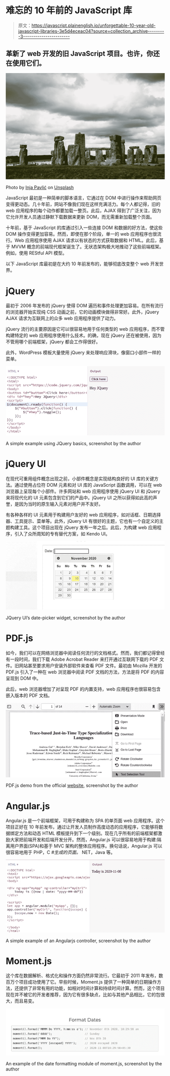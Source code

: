 # 难忘的 10 年前的 JavaScript 库

> 原文：<https://javascript.plainenglish.io/unforgettable-10-year-old-javascript-libraries-3e5d4eceac04?source=collection_archive---------3----------------------->

## 革新了 web 开发的旧 JavaScript 项目。也许，你还在使用它们。

![](img/b0b532fda72bece01371c6de5c875b50.png)

Photo by [Inja Pavlić](https://unsplash.com/@inja_jeki?utm_source=unsplash&utm_medium=referral&utm_content=creditCopyText) on [Unsplash](https://unsplash.com/s/photos/stonehenge?utm_source=unsplash&utm_medium=referral&utm_content=creditCopyText)

JavaScript 最初是一种简单的脚本语言，它通过在 DOM 中进行操作来帮助网页变得更动态。几十年前，网站不像我们现在这样充满活力。每个人都记得，旧的 web 应用程序的每个动作都要加载一整页。此后，AJAX 得到了广泛关注，因为它允许开发人员通过静默下载数据来更新 DOM，而无需重新加载整个页面。

十年前，基于 JavaScript 的库通过引入一些连接 DOM 和数据的好方法，使这些 DOM 操作变得更加容易。然而，即使在那个阶段，单一的 web 应用程序也很流行。Web 应用程序使用 AJAX 请求以有状态的方式获取数据和 HTML。此后，基于 MVVM 概念的前端现代框架诞生了。无状态架构极大地推动了这些前端框架。例如，使用 REStful API 模型。

以下 JavaScript 库最初是在大约 10 年前发布的，能够彻底改变整个 web 开发世界。

# jQuery

最初于 2006 年发布的 jQuery 使得 DOM 遍历和事件处理更加容易。在所有流行的浏览器开始实现纯 CSS 动画之前，它的动画模块做得非常好。此外，jQuery AJAX 请求为互联网上的众多 web 应用程序提供了动力。

jQuery 流行的主要原因是它可以很容易地用于任何类型的 web 应用程序，而不管构建特定的 web 应用程序使用什么技术。的确，现在 jQuery 还在被使用，因为不管用哪个前端框架，jQuery 都会工作得很好。

此外，WordPress 模板大量使用 jQuery 来处理响应滑块，像窗口小部件一样的菜单。

![](img/7a441b5e67522e0755a71e06da20f2d5.png)

A simple example using JQuery basics, screenshot by the author

# jQuery UI

在现代可重用组件概念出现之前，小部件概念是实现结构良好的 UI 库的关键方法。通过使用占位符 DOM 元素和对 UI 库的 JavaScript 函数调用，可以在 web 浏览器上呈现每个小部件。许多网站和 web 应用程序使用 jQuery UI 和 jQuery 来将现代化的 UI 元素包含到它们的产品中。jQuery UI 之所以获得如此高的声誉，是因为当时的原生输入元素对用户并不友好。

有各种各样的 UI 元素用于构建用户友好的 web 应用程序，如对话框、日期选择器、工具提示、菜单等。此外，jQuery UI 有很好的主题，它也有一个自定义的主题构建工具。这个项目出现在 jQuery 发布一年之后。此后，为构建 web 应用程序，引入了众所周知的专有替代方案，如 Kendo UI。

![](img/86e16de5efc4d2281dc2273711854e68.png)

JQuery UI’s date-picker widget, screenshot by the author

# PDF.js

如今，我们可以在网络浏览器中阅读任何流行的文档格式。然而，我们都记得曾经有一段时间，我们下载 Adobe Acrobat Reader 来打开通过互联网下载的 PDF 文件。旧网站甚至要求用户安装外部软件来查看 PDF 文件。最初由 Mozilla 开发的 PDF.js 引入了一种在 web 浏览器中阅读 PDF 文档的方法，方法是将 PDF 的内容呈现到 DOM 中。

此后，web 浏览器增加了对呈现 PDF 的内置支持，web 应用程序也很容易包含嵌入版本的 PDF 文档。

![](img/750d00212778e937fe6f5e86c58b840e.png)

PDF.js demo from the official [website](https://github.com/mozilla/pdf.js#online-demo), screenshot by the author

# Angular.js

Angular.js 是一个前端框架，可用于构建称为 SPA 的单页面 web 应用程序。这个项目正好在 10 年前发布，通过让开发人员制作高度动态的应用程序，它能够将数据绑定方法和动态 HTML 模板提升到下一个级别。现在几乎所有的前端框架都激励大家把前端开发和后端开发分开。然而，Angular.js 可以很容易地用于构建:隔离用户界面(SPA)和基于 MVC 架构的整体应用程序。换句话说，Angular.js 可以很容易地用于 PHP，C *#生成的页面。* NET，Java 等。

![](img/cc4d5ccd0fd266493e11e6f7218b319d.png)

A simple example of an Angularjs controller, screenshot by the author

# Moment.js

这个库在数据解析、格式化和操作方面仍然非常流行。它最初于 2011 年发布，数百万个项目成功使用了它。早些时候，Moment.js 提供了一种简单的日期操作方法，还提供了非常有用的功能，如相对时间计算和持续时间计算。然而，这个项目现在并不被它的开发者推荐，因为它有很多缺点，比如与其他产品相比，它的包很大，而且易变。

![](img/d7cb7f86485dc2ada685e55cae74c4d5.png)

An example of the date formatting module of moment.js, screenshot by the author